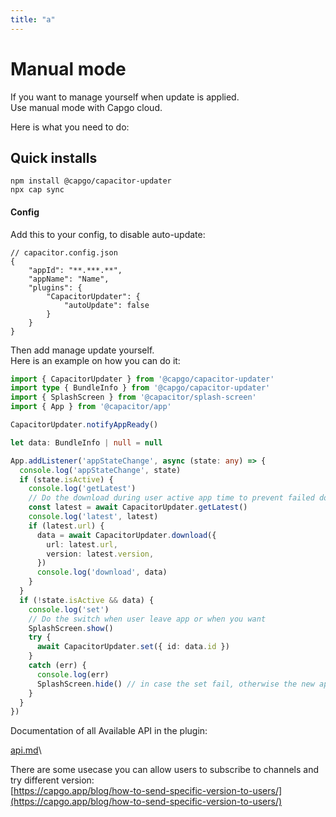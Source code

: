 ```yaml
---
title: "a"
---
```

# Manual mode

If you want to manage yourself when update is applied.\
Use manual mode with Capgo cloud.

Here is what you need to do:

## Quick installs

```
npm install @capgo/capacitor-updater
npx cap sync
```

#### Config

Add this to your config, to disable auto-update:

```tsx
// capacitor.config.json
{
	"appId": "**.***.**",
	"appName": "Name",
	"plugins": {
		"CapacitorUpdater": {
			"autoUpdate": false
		}
	}
}
```

Then add manage update yourself.\
Here is an example on how you can do it:

```typescript
import { CapacitorUpdater } from '@capgo/capacitor-updater'
import type { BundleInfo } from '@capgo/capacitor-updater'
import { SplashScreen } from '@capacitor/splash-screen'
import { App } from '@capacitor/app'

CapacitorUpdater.notifyAppReady()

let data: BundleInfo | null = null

App.addListener('appStateChange', async (state: any) => {
  console.log('appStateChange', state)
  if (state.isActive) {
    console.log('getLatest')
    // Do the download during user active app time to prevent failed download
    const latest = await CapacitorUpdater.getLatest()
    console.log('latest', latest)
    if (latest.url) {
      data = await CapacitorUpdater.download({
        url: latest.url,
        version: latest.version,
      })
      console.log('download', data)
    }
  }
  if (!state.isActive && data) {
    console.log('set')
    // Do the switch when user leave app or when you want
    SplashScreen.show()
    try {
      await CapacitorUpdater.set({ id: data.id })
    }
    catch (err) {
      console.log(err)
      SplashScreen.hide() // in case the set fail, otherwise the new app will have to hide it
    }
  }
})
```

Documentation of all Available API in the plugin:

[api.md](api.md "mention")\


There are some usecase you can allow users to subscribe to channels and try different version:\
[https://capgo.app/blog/how-to-send-specific-version-to-users/](https://capgo.app/blog/how-to-send-specific-version-to-users/)
